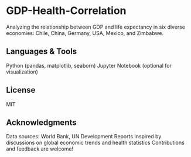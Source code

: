 # GDP-Health-Correlation
Analyzing the relationship between GDP and life expectancy in six diverse economies: Chile, China, Germany, USA, Mexico, and Zimbabwe.

## Languages & Tools
Python (pandas, matplotlib, seaborn)
Jupyter Notebook (optional for visualization)

## License
MIT

## Acknowledgments
Data sources: World Bank, UN Development Reports
Inspired by discussions on global economic trends and health statistics 
Contributions and feedback are welcome!
